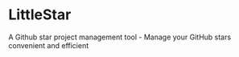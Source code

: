 # LittleStar
A Github star project management tool - Manage your GitHub stars convenient and efficient
